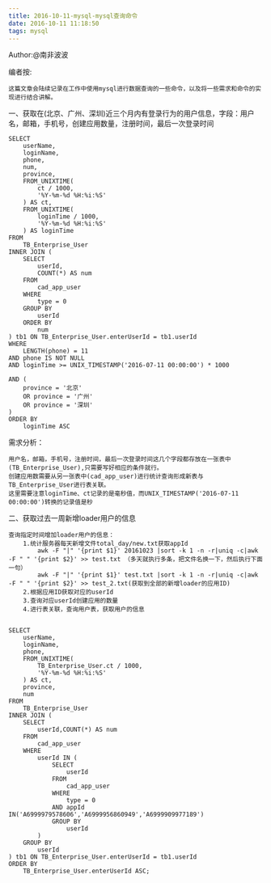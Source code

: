 ```yaml
---
title: 2016-10-11-mysql-mysql查询命令
date: 2016-10-11 11:18:50
tags: mysql
---
```

Author:@南非波波

编者按:
	
	这篇文章会陆续记录在工作中使用mysql进行数据查询的一些命令，以及将一些需求和命令的实现进行结合讲解。

一、获取在(北京、广州、深圳)近三个月内有登录行为的用户信息，字段：用户名，邮箱，手机号，创建应用数量，注册时间，最后一次登录时间

	SELECT
		userName,
		loginName,
		phone,
		num,
		province,
		FROM_UNIXTIME(
			ct / 1000,
			'%Y-%m-%d %H:%i:%S'
		) AS ct,
		FROM_UNIXTIME(
			loginTime / 1000,
			'%Y-%m-%d %H:%i:%S'
		) AS loginTime
	FROM
		TB_Enterprise_User
	INNER JOIN (
		SELECT
			userId,
			COUNT(*) AS num
		FROM
			cad_app_user
		WHERE
			type = 0
		GROUP BY
			userId
		ORDER BY
			num
	) tb1 ON TB_Enterprise_User.enterUserId = tb1.userId
	WHERE
		LENGTH(phone) = 11
	AND phone IS NOT NULL
	AND loginTime >= UNIX_TIMESTAMP('2016-07-11 00:00:00') * 1000
	
	AND (
		province = '北京'
		OR province = '广州'
		OR province = '深圳'
	)
	ORDER BY
		loginTime ASC



需求分析：

	用户名，邮箱，手机号，注册时间，最后一次登录时间这几个字段都存放在一张表中(TB_Enterprise_User),只需要写好相应的条件就行。
	创建应用数需要从另一张表中(cad_app_user)进行统计查询形成新表与TB_Enterprise_User进行表关联。
	这里需要注意loginTime、ct记录的是毫秒值，而UNIX_TIMESTAMP('2016-07-11 00:00:00')转换的记录值是秒
	
二、获取过去一周新增loader用户的信息

	查询指定时间增加loader用户的信息：
		1.统计服务器每天新增文件total_day/new.txt获取appId
			awk -F "|" '{print $1}' 20161023 |sort -k 1 -n -r|uniq -c|awk -F " " '{print $2}' >> test.txt （多天就执行多条，把文件名换一下，然后执行下面一句）
			awk -F "|" '{print $1}' test.txt |sort -k 1 -n -r|uniq -c|awk -F " " '{print $2}' >> test_2.txt(获取到全部的新增loader的应用ID)
		2.根据应用ID获取对应的userId
		3.查询对应userId创建应用的数量
		4.进行表关联，查询用户表，获取用户的信息


	SELECT
		userName,
		loginName,
		phone,
		FROM_UNIXTIME(
			TB_Enterprise_User.ct / 1000,
			'%Y-%m-%d %H:%i:%S'
		) AS ct,
		province,
		num
	FROM 
		TB_Enterprise_User
	INNER JOIN (
		SELECT
			userId,COUNT(*) AS num
		FROM
			cad_app_user
		WHERE
			userId IN (
				SELECT
					userId
				FROM
					cad_app_user
				WHERE
					type = 0
				AND appId IN('A6999979578606','A6999956860949','A6999909977189')
				GROUP BY
					userId
			)
		GROUP BY
			userId
	) tb1 ON TB_Enterprise_User.enterUserId = tb1.userId
	ORDER BY
		TB_Enterprise_User.enterUserId ASC;